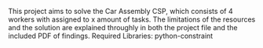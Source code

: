 This project aims to solve the Car Assembly CSP, which consists of 4 workers with assigned to x amount of tasks. The limitations of the resources and the solution are explained throughly in both the project file and the included PDF of findings.
Required Libraries: python-constraint
